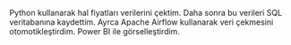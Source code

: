 Python kullanarak hal fiyatları verilerini çektim. Daha sonra bu verileri SQL veritabanına kaydettim. Ayrca Apache Airflow kullanarak  veri çekmesini otomotikleştirdim. Power BI ile görselleştirdim.
